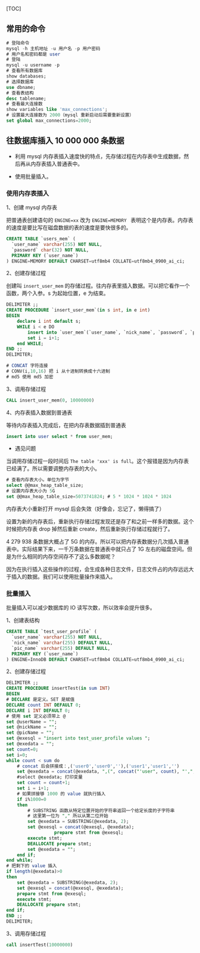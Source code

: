 [TOC]

## 常用的命令

```sql
# 登陆命令
mysql -h 主机地址 -u 用户名 -p 用户密码
# 用户名和密码都是 user
# 登陆
mysql -u username -p
# 查看所有数据库
show databases;
# 选择数据库
use dbname;
# 查看表结构
desc tablename;
# 查看最大连接数
show variables like 'max_connections';
# 设置最大连接数为 2000（mysql 重新启动后需要重新设置）
set global max_connections=2000;
```

## 往数据库插入 10 000 000 条数据

- 利用 mysql 内存表插入速度快的特点，先存储过程在内存表中生成数据，然后再从内存表插入普通表中。

- 使用批量插入。

### 使用内存表插入

1、创建 mysql 内存表

把普通表创建语句的 `ENGINE=xx` 改为 `ENGINE=MEMORY ` 表明这个是内存表。内存表的速度是要比写在磁盘数据的表的速度是要快很多的。

```sql
CREATE TABLE `users_mem` (
  `user_name` varchar(255) NOT NULL,
  `password` char(32) NOT NULL,
  PRIMARY KEY (`user_name`)
) ENGINE=MEMORY DEFAULT CHARSET=utf8mb4 COLLATE=utf8mb4_0900_ai_ci;
```

2、创建存储过程

创建叫 `insert_user_mem` 的存储过程。往内存表里插入数据。可以把它看作一个函数，两个入参。s 为起始位置，e 为结束。

```sql
DELIMITER ;;
CREATE PROCEDURE `insert_user_mem`(in s int, in e int)
BEGIN
    declare i int default s;
    WHILE i < e DO
        insert into `user_mem`(`user_name`, `nick_name`, `password`, `pic_name`) values (CONCAT('user', CONV(i,10,16)), CONCAT('user', CONV(i,10,16)), md5(CONCAT('user', CONV(i,10,16))), "");
        set i = i+1;
    end WHILE;
END ;;
DELIMITER;
 
# CONCAT 字符连接
# CONV(i,10,16) 把 i 从十进制转换成十六进制
# md5 使用 md5 加密
```

3、调用存储过程

```sql
CALL insert_user_mem(0, 10000000)
```

4、内存表插入数据到普通表

等待内存表插入完成后，在把内存表数据插到普通表

```sql
insert into user select * from user_mem;
```

- 遇见问题

当调用存储过程一段时间后 `The table 'xxx' is full`。这个报错是因为内存表已经满了。所以需要调整内存表的大小。

```sql
# 查看内存表大小。单位为字节
select @@max_heap_table_size;
# 设置内存表大小为 5G
set @@max_heap_table_size=5073741824; # 5 * 1024 * 1024 * 1024
```

内存表大小重新打开 mysql 后会失效（好像会，忘记了，懒得搞了）

设置为新的内存表后，重新执行存储过程发现还是存了和之前一样多的数据。这个时候把内存表 drop 掉然后重新 create，然后重新执行存储过程就行了。

4 279 938 条数据大概占了 5G 的内存。所以可以把内存表数据分几次插入普通表中。实际结果下来，一千万条数据在普通表中就只占了 1G 左右的磁盘空间。但是为什么相同的内存空间存不了这么多数据呢？

因为在执行插入这些操作的过程，会生成各种日志文件，日志文件占的内存远远大于插入的数据。我们可以使用批量操作来插入。

### 批量插入

批量插入可以减少数据库的 IO 读写次数，所以效率会提升很多。

1、创建表结构

```sql
CREATE TABLE `test_user_profile` (
  `user_name` varchar(255) NOT NULL,
  `nick_name` varchar(255) DEFAULT NULL,
  `pic_name` varchar(255) DEFAULT NULL,
  PRIMARY KEY (`user_name`)
) ENGINE=InnoDB DEFAULT CHARSET=utf8mb4 COLLATE=utf8mb4_0900_ai_ci;
```

2、创建存储过程

```sql
DELIMITER ;;
CREATE PROCEDURE insertTest(in sum INT)
BEGIN
# DECLARE 是定义。SET 是赋值
DECLARE count INT DEFAULT 0;
DECLARE i INT DEFAULT 0;
# 使用 set 定义必须带上 @
set @userName = "";
set @nickName = "";
set @picName = "";
set @exesql = "insert into test_user_profile values ";
set @exedata = "";
set count=0;
set i=0;
while count < sum do
    # concat 后会拼接成：,('user0','user0',''),('user1','user1','')
    set @exedata = concat(@exedata, ",(", concat("'user", count), "',", concat("'user", count), "',", "''", ")");
    #select @exedata; 打印变量
    set count = count+1;
    set i = i+1;    
    # 如果拼接够 1000 的 value 就执行插入
    if i%1000=0
    then
        # SUBSTRING 函数从特定位置开始的字符串返回一个给定长度的子字符串
        # 这里第一位为 "," 所以从第二位开始
        set @exedata = SUBSTRING(@exedata, 2);
        set @exesql = concat(@exesql, @exedata);
                  prepare stmt from @exesql;
        execute stmt;    
        DEALLOCATE prepare stmt;
        set @exedata = "";    
    end if;
end while;
# 把剩下的 value 插入
if length(@exedata)>0 
then
    set @exedata = SUBSTRING(@exedata, 2);
    set @exesql = concat(@exesql, @exedata);
    prepare stmt from @exesql;
    execute stmt;    
    DEALLOCATE prepare stmt;
end if;
END ;;
DELIMITER;
```

3、调用存储过程

```sql
call insertTest(10000000)
```